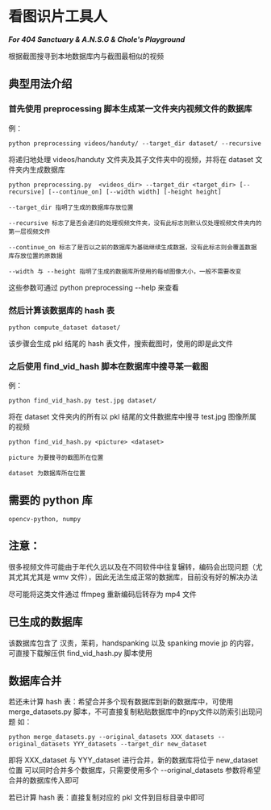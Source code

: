 # 看图识片工具人 
_**For 404 Sanctuary & A.N.S.G & Chole's Playground**_

根据截图搜寻到本地数据库内与截图最相似的视频



## 典型用法介绍

### 首先使用 preprocessing 脚本生成某一文件夹内视频文件的数据库
例：
    
    python preprocessing videos/handuty/ --target_dir dataset/ --recursive
将递归地处理 videos/handuty 文件夹及其子文件夹中的视频，并将在 dataset 文件夹内生成数据库


    python preprocessing.py  <videos_dir> --target_dir <target_dir> [--recursive] [--continue_on] [--width width] [-height height]

    --target_dir 指明了生成的数据库存放位置

    --recursive 标志了是否会递归的处理视频文件夹，没有此标志则默认仅处理视频文件夹内的第一层视频文件

    --continue_on 标志了是否以之前的数据库为基础继续生成数据，没有此标志则会覆盖数据库存放位置的原数据

    --width 与 --height 指明了生成的数据库所使用的每帧图像大小，一般不需要改变

这些参数可通过 python preprocessing --help 来查看

### 然后计算该数据库的 hash 表

    python compute_dataset dataset/

该步骤会生成 pkl 结尾的 hash 表文件，搜索截图时，使用的即是此文件

### 之后使用 find_vid_hash 脚本在数据库中搜寻某一截图

例：
    
    python find_vid_hash.py test.jpg dataset/ 

将在 dataset 文件夹内的所有以 pkl 结尾的文件数据库中搜寻 test.jpg 图像所属的视频

    python find_vid_hash.py <picture> <dataset> 

    picture 为要搜寻的截图所在位置

    dataset 为数据库所在位置

## 需要的 python 库
    opencv-python, numpy

## 注意：
很多视频文件可能由于年代久远以及在不同软件中往复辗转，编码会出现问题（尤其尤其尤其是 wmv 文件），因此无法生成正常的数据库，目前没有好的解决办法

尽可能将这类文件通过 ffmpeg 重新编码后转存为 mp4 文件

## 已生成的数据库
该数据库包含了 汉责，茉莉，handspanking 以及 spanking movie jp 的内容，可直接下载解压供 find_vid_hash.py 脚本使用



## 数据库合并
若还未计算 hash 表：希望合并多个现有数据库到新的数据库中，可使用 merge_datasets.py 脚本，不可直接复制粘贴数据库中的npy文件以防索引出现问题
如：
    
    python merge_datasets.py --original_datasets XXX_datasets --original_datasets YYY_datasets --target_dir new_dataset

即将 XXX_dataset 与 YYY_dataset 进行合并，新的数据库将位于 new_dataset 位置
可以同时合并多个数据库，只需要使用多个 --original_datasets 参数将希望合并的数据库传入即可

若已计算 hash 表：直接复制对应的 pkl 文件到目标目录中即可